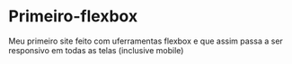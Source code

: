 # Primeiro-flexbox

Meu primeiro site feito com uferramentas flexbox e que assim passa a ser responsivo em todas as telas (inclusive mobile)
